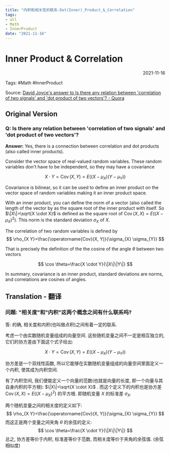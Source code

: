 ```yaml
---
title: "内积和相关性的联系-Dot(Inner)_Product_&_Correlation"
tags:
- all
- Math
- InnerProduct
date: "2021-11-16"
---
```

# Inner Product & Correlation

<div align="right"> 2021-11-16</div>

Tags: #Math #InnerProduct

Source: [David Joyce's answer to Is there any relation between 'correlation of two signals' and 'dot product of two vectors'? - Quora](https://qr.ae/pGmGkx)

## Original Version

### Q: Is there any relation between 'correlation of two signals' and 'dot product of two vectors'?

**Answer:**
Yes, there is a connection between correlation and dot products (also called inner products).

Consider the vector space of real-valued random variables. These random variables don't have to be independent, so they may have a covariance

$$X \cdot Y=\operatorname{Cov}(X, Y)=E\left(\left(X-\mu_{X}\right)\left(Y-\mu_{Y}\right)\right)$$

Covariance is bilinear, so it can be used to define an inner product on the vector space of random variables making it an inner product space.

With an inner product, you can define the norm of a vector (also called the length of the vector by as the square root of the inner product with itself. So $\|X\|=\sqrt{X \cdot X}$ is defined as the square root of $\operatorname{Cov}(X, X)=E\left(\left(X-\mu_{X}\right)^{2}\right)$. This norm is the standard deviation $\sigma_{X}$ of $X$.

The correlation of two random variables is defined by
$$
\rho_{X Y}=\frac{\operatorname{Cov}(X, Y)}{\sigma_{X} \sigma_{Y}}
$$

That is precisely the definition of the the cosine of the angle $θ$ between two vectors

$$
\cos \theta=\frac{X \cdot Y}{\|X\|\|Y\|}
$$

In summary, covariance is an inner product, standard deviations are norms, and correlations are cosines of angles.


## Translation - 翻译

### 问题: "相关度"和"内积"这两个概念之间有什么联系吗? 

答: 的确, 相关度和内积(也叫做点积)之间有着一定的联系.

考虑一个由实数随机变量组成的向量空间. 这些随机变量之间不一定是相互独立的, 它们的协方差由下面这个式子给出:

$$X \cdot Y=\operatorname{Cov}(X, Y)=E\left(\left(X-\mu_{X}\right)\left(Y-\mu_{Y}\right)\right)$$

协方差是一个双线性函数, 所以它能够在实数随机变量组成的向量空间里面定义一个内积, 使其成为内积空间.

有了内积空间, 我们便能定义一个向量的范数(也就是向量的长度, 即一个向量与其自身内积的平方根): $\|X\|=\sqrt{X \cdot X}$ . 而这个定义下的内积也是协方差 $\operatorname{Cov}(X, X)=E\left(\left(X-\mu_{X}\right)^{2}\right)$ 的平方根. 即随机变量 $X$ 的标准差 $\sigma_{X}$.

两个随机变量之间的相关度的定义如下:
$$
\rho_{X Y}=\frac{\operatorname{Cov}(X, Y)}{\sigma_{X} \sigma_{Y}}
$$
而这正是两个变量之间夹角 $\theta$ 的余弦的定义:
$$
\cos \theta=\frac{X \cdot Y}{\|X\|\|Y\|}
$$
总之, 协方差等价于内积, 标准差等价于范数, 而相关度等价于夹角的余弦值. (余弦相似度)